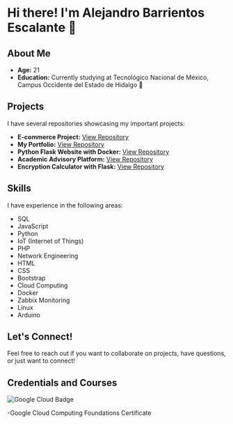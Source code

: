 # Hi there! I'm Alejandro Barrientos Escalante 👋

## About Me
- **Age:** 21
- **Education:** Currently studying at Tecnológico Nacional de México, Campus Occidente del Estado de Hidalgo 📕

## Projects
I have several repositories showcasing my important projects:

- **E-commerce Project:** [View Repository](https://github.com/CHILTIC-T/website)
- **My Portfolio:** [View Repository](https://github.com/ESCALIA-Corporation/Website)
- **Python Flask Website with Docker:** [View Repository](https://github.com/ESCALIA-Corporation/python-website)
- **Academic Advisory Platform:** [View Repository](https://github.com/ESCALIA-Corporation/Plataforma-educativa)
- **Encryption Calculator with Flask:** [View Repository](https://github.com/beofalejandro/Calculadora-de-Encriptacion)

## Skills
I have experience in the following areas:
- SQL
- JavaScript
- Python
- IoT (Internet of Things)
- PHP
- Network Engineering
- HTML
- CSS
- Bootstrap
- Cloud Computing
- Docker
- Zabbix Monitoring
- Linux
- Arduino

## Let's Connect!
Feel free to reach out if you want to collaborate on projects, have questions, or just want to connect!

## Credentials and Courses
![Google Cloud Badge](https://www.credly.com/badges/72235c83-ddff-45c5-bc45-3994d2990093/public_url)

-Google Cloud Computing Foundations Certificate
